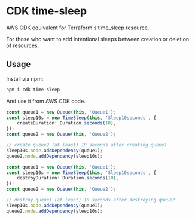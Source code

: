 # CDK time-sleep
AWS CDK equivalent for Terraform's [time_sleep resource](https://registry.terraform.io/providers/hashicorp/time/latest/docs/resources/sleep).

For those who want to add intentional sleeps between creation or deletion of resources.

## Usage
Install via npm:

```sh
npm i cdk-time-sleep
```

And use it from AWS CDK code.

```ts
const queue1 = new Queue(this, 'Queue1');
const sleep10s = new TimeSleep(this, 'Sleep10seconds', {
    createDuration: Duration.seconds(10),
});
const queue2 = new Queue(this, 'Queue2');

// create queue2 (at least) 10 seconds after creating queue1
sleep10s.node.addDependency(queue1);
queue2.node.addDependency(sleep10s);
```

```ts
const queue1 = new Queue(this, 'Queue1');
const sleep10s = new TimeSleep(this, 'Sleep10seconds', {
    destroyDuration: Duration.seconds(10),
});
const queue2 = new Queue(this, 'Queue2');

// destroy queue1 (at least) 10 seconds after destroying queue2
sleep10s.node.addDependency(queue1);
queue2.node.addDependency(sleep10s);
```
